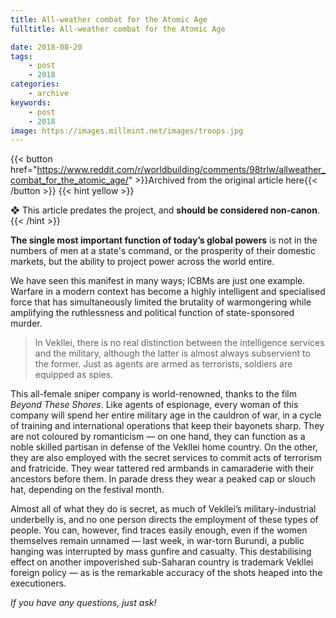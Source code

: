 ```yaml
---
title: All-weather combat for the Atomic Age
fulltitle: All-weather combat for the Atomic Age

date: 2018-08-20
tags:
    - post
    - 2018
categories:
    - archive
keywords:
    - post
    - 2018
image: https://images.millmint.net/images/troops.jpg
---
```

{{< button href="https://www.reddit.com/r/worldbuilding/comments/98trlw/allweather_combat_for_the_atomic_age/" >}}Archived from the original article here{{< /button >}}
{{< hint yellow >}}

❖ This article predates the project, and **should be considered non-canon**.
{{< /hint >}}

**The single most important function of today’s global powers** is not in the numbers of men at a state's command, or the prosperity of their domestic markets, but the ability to project power across the world entire.

We have seen this manifest in many ways; ICBMs are just one example. Warfare in a modern context has become a highly intelligent and specialised force that has simultaneously limited the brutality of warmongering while amplifying the ruthlessness and political function of state-sponsored murder.

>In Vekllei, there is no real distinction between the intelligence services and the military, although the latter is almost always subservient to the former. Just as agents are armed as terrorists, soldiers are equipped as spies.

This all-female sniper company is world-renowned, thanks to the film *Beyond These Shores*. Like agents of espionage, every woman of this company will spend her entire military age in the cauldron of war, in a cycle of training and international operations that keep their bayonets sharp. They are not coloured by romanticism — on one hand, they can function as a noble skilled partisan in defense of the Vekllei home country. On the other, they are also employed with the secret services to commit acts of terrorism and fratricide. They wear tattered red armbands in camaraderie with their ancestors before them. In parade dress they wear a peaked cap or slouch hat, depending on the festival month.

Almost all of what they do is secret, as much of Vekllei’s military-industrial underbelly is, and no one person directs the employment of these types of people. You can, however, find traces easily enough, even if the women themselves remain unnamed —  last week, in war-torn Burundi, a public hanging was interrupted by mass gunfire and casualty. This destabilising effect on another impoverished sub-Saharan country is trademark Vekllei foreign policy  —  as is the remarkable accuracy of the shots heaped into the executioners.

*If you have any questions, just ask!*
